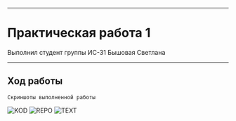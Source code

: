____
# Практическая работа 1
Выполнил студент группы ИС-31 Бышовая Светлана
____
## Ход работы
```
Скриншоты выполненной работы
```
![KOD](https://i.ibb.co/zQTvPqG/image.png"Kod")
![REPO](https://i.ibb.co/WDtskPx/image.png"repo")
![TEXT](https://i.ibb.co/qmTdqDT/image.png""text)